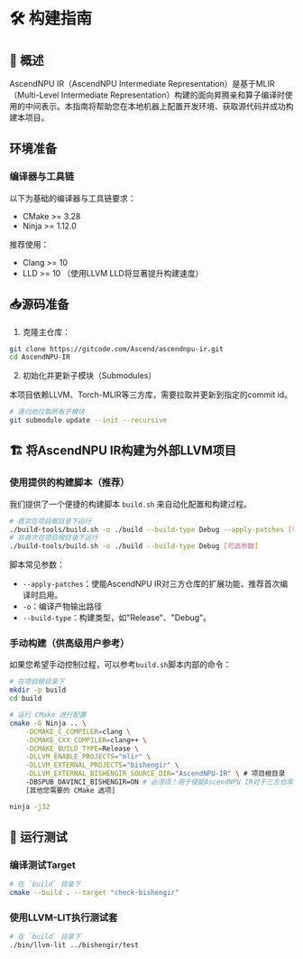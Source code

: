 
# 🛠️ 构建指南

## 🧭 概述
AscendNPU IR（AscendNPU Intermediate Representation）是基于MLIR（Multi-Level Intermediate Representation）构建的面向昇腾亲和算子编译时使用的中间表示。本指南将帮助您在本地机器上配置开发环境、获取源代码并成功构建本项目。

## 环境准备

### 编译器与工具链

以下为基础的编译器与工具链要求：

- CMake >= 3.28
- Ninja >= 1.12.0

推荐使用：
- Clang >= 10
- LLD >= 10 （使用LLVM LLD将显著提升构建速度）

## 📥源码准备

1. 克隆主仓库：

```bash
git clone https://gitcode.com/Ascend/ascendnpu-ir.git
cd AscendNPU-IR
```

2. 初始化并更新子模块（Submodules）

本项目依赖LLVM、Torch-MLIR等三方库，需要拉取并更新到指定的commit id。

```bash
# 递归地拉取所有子模块
git submodule update --init --recursive
```

## 🏗️ 将AscendNPU IR构建为外部LLVM项目

### 使用提供的构建脚本（推荐）

我们提供了一个便捷的构建脚本 `build.sh` 来自动化配置和构建过程。

```bash
# 首次在项目根目录下运行
./build-tools/build.sh -o ./build --build-type Debug --apply-patches [可选参数]
# 非首次在项目根目录下运行
./build-tools/build.sh -o ./build --build-type Debug [可选参数]
```

脚本常见参数：

- `--apply-patches`：使能AscendNPU IR对三方仓库的扩展功能，推荐首次编译时启用。
- `-o`：编译产物输出路径
- `--build-type`：构建类型，如"Release"、"Debug"。

### 手动构建（供高级用户参考）

如果您希望手动控制过程，可以参考`build.sh`脚本内部的命令：

```bash
# 在项目根目录下
mkdir -p build
cd build

# 运行 CMake 进行配置
cmake -G Ninja .. \
    -DCMAKE_C_COMPILER=clang \
    -DCMAKE_CXX_COMPILER=clang++ \
    -DCMAKE_BUILD_TYPE=Release \
    -DLLVM_ENABLE_PROJECTS="mlir" \
    -DLLVM_EXTERNAL_PROJECTS="bishengir" \
    -DLLVM_EXTERNAL_BISHENGIR_SOURCE_DIR="AscendNPU-IR" \ # 项目根目录
    -DBSPUB_DAVINCI_BISHENGIR=ON # 必须项！用于使能AscendNPU IR对于三方仓库的扩展
    [其他您需要的 CMake 选项]

ninja -j32
```

## 🧪 运行测试

### 编译测试Target

```bash
# 在 `build` 目录下
cmake --build . --target "check-bishengir"
```

### 使用LLVM-LIT执行测试套

```bash
# 在 `build` 目录下
./bin/llvm-lit ../bishengir/test
```
